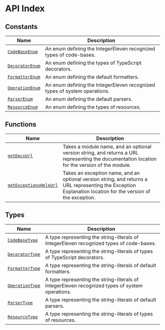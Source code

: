 # API Index

## Constants
| Name | Description |
|------|-------------|
| [`CodeBaseEnum`](constants?id=codebaseenum) | An enum defining the IntegerEleven recognized types of code-bases. |
| [`DecoratorEnum`](constants?id=decoratorenum) | An enum defining the types of TypeScript decorators. |
| [`FormatterEnum`](constants?id=formatterenum) | An enum defining the default formatters. |
| [`OperationEnum`](constants?id=operationenum) | An enum defining the IntegerEleven recognized types of system operations. |
| [`ParserEnum`](constants?id=parserenum) | An enum defining the default parsers. |
| [`ResourceEnum`](constants?id=resourceenum) | An enum defining the types of resources. |

## Functions
| Name | Description |
|------|-------------|
| [`getDocsUrl`](functions?id=getdocsurl) | Takes a module name, and an optional version string, and returns a URL representing the documentation location for the version of the module. |
| [`getExceptionsHelpUrl`](functions?id=getexceptionshelpurl) | Takes an exception name, and an optional version string, and returns a URL representing the Exception Explanation location for the version of the exception. |


## Types
| Name | Description |
|------|-------------|
| [`CodeBaseType`](types?id=codebasetype) | A type representing the string-literals of IntegerEleven recognized types of code-bases. |
| [`DecoratorType`](types?id=decoratortype) | A type representing the string-literals of types of TypeScript decorators. |
| [`FormatterType`](types?id=formattertype) | A type representing the string-literals of default formatters. |
| [`OperationType`](types?id=operationtype) | A type representing the string-literals of IntegerEleven recognized types of system operations. |
| [`ParserType`](types?id=parsertype) | A type representing the string-literals of default parsers. |
| [`ResourceType`](types?id=resourcetype) | A type representing the string-literals of types of resources. |
